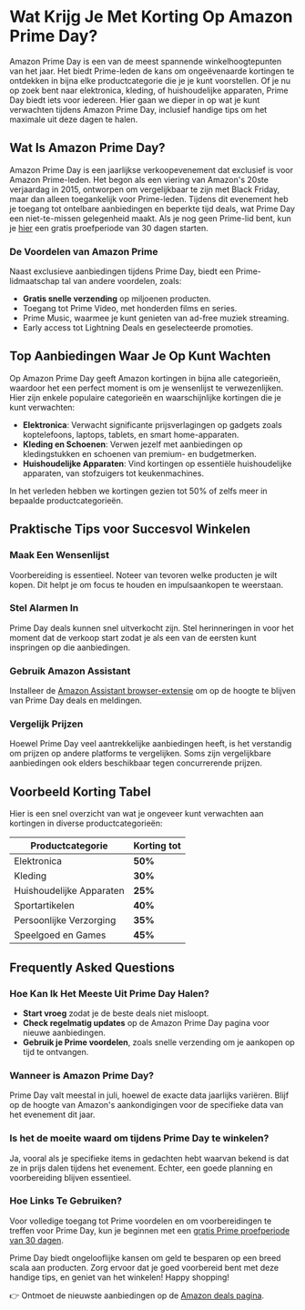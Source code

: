 # Wat Krijg Je Met Korting Op Amazon Prime Day?

Amazon Prime Day is een van de meest spannende winkelhoogtepunten van het jaar. Het biedt Prime-leden de kans om ongeëvenaarde kortingen te ontdekken in bijna elke productcategorie die je je kunt voorstellen. Of je nu op zoek bent naar elektronica, kleding, of huishoudelijke apparaten, Prime Day biedt iets voor iedereen. Hier gaan we dieper in op wat je kunt verwachten tijdens Amazon Prime Day, inclusief handige tips om het maximale uit deze dagen te halen.

## Wat Is Amazon Prime Day?

Amazon Prime Day is een jaarlijkse verkoopevenement dat exclusief is voor Amazon Prime-leden. Het begon als een viering van Amazon's 20ste verjaardag in 2015, ontworpen om vergelijkbaar te zijn met Black Friday, maar dan alleen toegankelijk voor Prime-leden. Tijdens dit evenement heb je toegang tot ontelbare aanbiedingen en beperkte tijd deals, wat Prime Day een niet-te-missen gelegenheid maakt. Als je nog geen Prime-lid bent, kun je [hier](https://132.nl/amazonprime30dagengratis) een gratis proefperiode van 30 dagen starten.

### De Voordelen van Amazon Prime

Naast exclusieve aanbiedingen tijdens Prime Day, biedt een Prime-lidmaatschap tal van andere voordelen, zoals:

- **Gratis snelle verzending** op miljoenen producten.
- Toegang tot Prime Video, met honderden films en series.
- Prime Music, waarmee je kunt genieten van ad-free muziek streaming.
- Early access tot Lightning Deals en geselecteerde promoties.

## Top Aanbiedingen Waar Je Op Kunt Wachten

Op Amazon Prime Day geeft Amazon kortingen in bijna alle categorieën, waardoor het een perfect moment is om je wensenlijst te verwezenlijken. Hier zijn enkele populaire categorieën en waarschijnlijke kortingen die je kunt verwachten:

- **Elektronica**: Verwacht significante prijsverlagingen op gadgets zoals koptelefoons, laptops, tablets, en smart home-apparaten.
- **Kleding en Schoenen**: Verwen jezelf met aanbiedingen op kledingstukken en schoenen van premium- en budgetmerken.
- **Huishoudelijke Apparaten**: Vind kortingen op essentiële huishoudelijke apparaten, van stofzuigers tot keukenmachines.

In het verleden hebben we kortingen gezien tot 50% of zelfs meer in bepaalde productcategorieën.

## Praktische Tips voor Succesvol Winkelen

### Maak Een Wensenlijst

Voorbereiding is essentieel. Noteer van tevoren welke producten je wilt kopen. Dit helpt je om focus te houden en impulsaankopen te weerstaan.

### Stel Alarmen In

Prime Day deals kunnen snel uitverkocht zijn. Stel herinneringen in voor het moment dat de verkoop start zodat je als een van de eersten kunt inspringen op die aanbiedingen.

### Gebruik Amazon Assistant

Installeer de [Amazon Assistant browser-extensie](https://www.amazon.com/gp/BIT/toolbar/mechbia) om op de hoogte te blijven van Prime Day deals en meldingen.

### Vergelijk Prijzen

Hoewel Prime Day veel aantrekkelijke aanbiedingen heeft, is het verstandig om prijzen op andere platforms te vergelijken. Soms zijn vergelijkbare aanbiedingen ook elders beschikbaar tegen concurrerende prijzen.

## Voorbeeld Korting Tabel

Hier is een snel overzicht van wat je ongeveer kunt verwachten aan kortingen in diverse productcategorieën:

| Productcategorie              | Korting tot     |
|-------------------------------|-----------------|
| Elektronica                   | **50%**         |
| Kleding                       | **30%**         |
| Huishoudelijke Apparaten      | **25%**         |
| Sportartikelen                | **40%**         |
| Persoonlijke Verzorging       | **35%**         |
| Speelgoed en Games            | **45%**         |

## Frequently Asked Questions

### Hoe Kan Ik Het Meeste Uit Prime Day Halen?

- **Start vroeg** zodat je de beste deals niet misloopt.
- **Check regelmatig updates** op de Amazon Prime Day pagina voor nieuwe aanbiedingen.
- **Gebruik je Prime voordelen**, zoals snelle verzending om je aankopen op tijd te ontvangen.

### Wanneer is Amazon Prime Day?

Prime Day valt meestal in juli, hoewel de exacte data jaarlijks variëren. Blijf op de hoogte van Amazon's aankondigingen voor de specifieke data van het evenement dit jaar.

### Is het de moeite waard om tijdens Prime Day te winkelen?

Ja, vooral als je specifieke items in gedachten hebt waarvan bekend is dat ze in prijs dalen tijdens het evenement. Echter, een goede planning en voorbereiding blijven essentieel.

### Hoe Links Te Gebruiken?

Voor volledige toegang tot Prime voordelen en om voorbereidingen te treffen voor Prime Day, kun je beginnen met een [gratis Prime proefperiode van 30 dagen](https://132.nl/amazonprime30dagengratis).

Prime Day biedt ongelooflijke kansen om geld te besparen op een breed scala aan producten. Zorg ervoor dat je goed voorbereid bent met deze handige tips, en geniet van het winkelen! Happy shopping!

👉 Ontmoet de nieuwste aanbiedingen op de [Amazon deals pagina](https://132.nl/amazondealspagina).